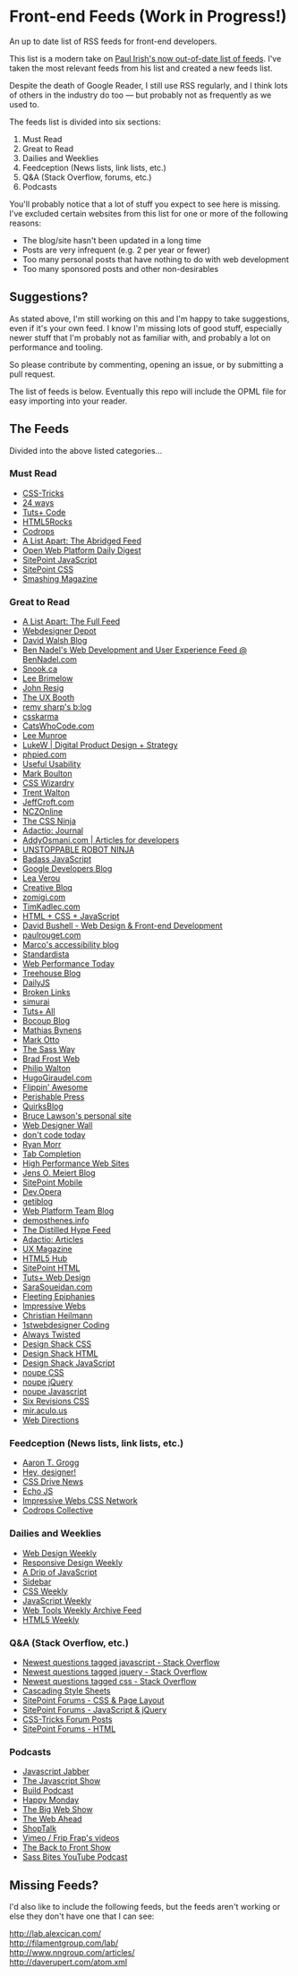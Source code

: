 # Front-end Feeds (Work in Progress!)

An up to date list of RSS feeds for front-end developers.

This list is a modern take on [Paul Irish's now out-of-date list of feeds](http://www.paulirish.com/2011/web-browser-frontend-and-standards-feeds-to-follow/). I've taken the most relevant feeds from his list and created a new feeds list.

Despite the death of Google Reader, I still use RSS regularly, and I think lots of others in the industry do too &mdash; but probably not as frequently as we used to.

The feeds list is divided into six sections:

1. Must Read
2. Great to Read
3. Dailies and Weeklies
4. Feedception (News lists, link lists, etc.)
5. Q&A (Stack Overflow, forums, etc.)
6. Podcasts

You'll probably notice that a lot of stuff you expect to see here is missing. I've excluded certain websites from this list for one or more of the following reasons:

* The blog/site hasn't been updated in a long time
* Posts are very infrequent (e.g. 2 per year or fewer)
* Too many personal posts that have nothing to do with web development
* Too many sponsored posts and other non-desirables

## Suggestions?
As stated above, I'm still working on this and I'm happy to take suggestions, even if it's your own feed. I know I'm missing lots of good stuff, especially newer stuff that I'm probably not as familiar with, and probably a lot on performance and tooling.

So please contribute by commenting, opening an issue, or by submitting a pull request.

The list of feeds is below. Eventually this repo will include the OPML file for easy importing into your reader.

## The Feeds

Divided into the above listed categories...

### Must Read

<ul>
  <li><a href="http://feeds.feedburner.com/CssTricks">CSS-Tricks</a></li>
  <li><a href="http://feeds.feedburner.com/24ways">24 ways</a></li>
  <li><a href="http://code.tutsplus.com/posts.atom">Tuts+ Code</a></li>
  <li><a href="http://feeds.feedburner.com/html5rocks">HTML5Rocks</a></li>
  <li><a href="http://tympanus.net/codrops/feed">Codrops</a></li>
  <li><a href="http://feeds.feedburner.com/alistapart/abridged">A List Apart: The Abridged Feed</a></li>
  <li><a href="http://feeds.feedburner.com/OpenWebPlatformDailyDigest">Open Web Platform Daily Digest</a></li>
  <li><a href="http://www.sitepoint.com/javascript/feed">SitePoint JavaScript</a></li>
  <li><a href="http://www.sitepoint.com/css/feed">SitePoint CSS</a></li>
  <li><a href="http://www.smashingmagazine.com/feed">Smashing Magazine</a></li>
</ul>

### Great to Read

<ul>
<li><a href="http://feeds.feedburner.com/alistapart/main">A List Apart: The Full Feed</a></li>
  <li><a href="http://feeds.feedburner.com/webdesignerdepot">Webdesigner Depot</a></li>
  <li><a href="http://davidwalsh.name/feed">David Walsh Blog</a></li>
  <li><a href="http://www.bennadel.com/index.cfm?event=blog.rss">Ben Nadel's Web Development and User Experience Feed @ BenNadel.com</a></li>
  <li><a href="http://snook.ca/posts/index.rss">Snook.ca</a></li>
  <li><a href="http://www.leebrimelow.com/feed">Lee Brimelow</a></li>
  <li><a href="http://feeds.feedburner.com/JohnResig">John Resig</a></li>
  <li><a href="http://feeds.feedburner.com/uxbooth">The UX Booth</a></li>
  <li><a href="http://feeds.feedburner.com/remysharp">remy sharp's b:log</a></li>
  <li><a href="http://www.csskarma.com/blog/feed">csskarma</a></li>
  <li><a href="http://feeds.feedburner.com/Catswhocode">CatsWhoCode.com</a></li>
  <li><a href="http://feeds.feedburner.com/LeeMunroeBlog">Lee Munroe</a></li>
  <li><a href="http://feeds.feedburner.com/FunctioningForm">LukeW | Digital Product Design + Strategy</a></li>
  <li><a href="http://www.phpied.com/feed">phpied.com</a></li>
  <li><a href="http://feeds.feedburner.com/UsefulUsability">Useful Usability</a></li>
  <li><a href="http://www.markboulton.co.uk/journal/feed">Mark Boulton</a></li>
  <li><a href="http://feeds.feedburner.com/csswizardrycom">CSS Wizardry</a></li>
  <li><a href="http://trentwalton.com/feed">Trent Walton</a></li>
  <li><a href="http://jeffcroft.com/feeds/latest-items">JeffCroft.com</a></li>
  <li><a href="http://feeds.feedburner.com/nczonline">NCZOnline</a></li>
  <li><a href="http://feeds.feedburner.com/TheCSSNinja">The CSS Ninja</a></li>
  <li><a href="http://adactio.com/journal/rss">Adactio: Journal</a></li>
  <li><a href="http://addyosmani.com/blog/feed">AddyOsmani.com | Articles for developers</a></li>
  <li><a href="http://feeds.feedburner.com/urn-rss20">UNSTOPPABLE ROBOT NINJA</a></li>
  <li><a href="http://rss.badassjs.com">Badass JavaScript</a></li>
  <li><a href="http://googledevelopers.blogspot.com/feeds/posts/default?alt=rss">Google Developers Blog</a></li>
  <li><a href="http://feeds.feedburner.com/leaverou">Lea Verou</a></li>
  <li><a href="http://www.creativebloq.com/feed">Creative Bloq</a></li>
  <li><a href="http://zomigi.com/feed">zomigi.com</a></li>
  <li><a href="http://timkadlec.com/atom.xml">TimKadlec.com</a></li>
  <li><a href="http://feeds.feedburner.com/HtmlCssJavascript">HTML + CSS + JavaScript</a></li>
  <li><a href="http://dbushell.com/feed">David Bushell - Web Design & Front-end Development</a></li>
  <li><a href="http://paulrouget.com/index.xml">paulrouget.com</a></li>
  <li><a href="http://www.marcozehe.de/feed">Marco's accessibility blog</a></li>
  <li><a href="http://www.standardista.com/feed">Standardista</a></li>
  <li><a href="http://www.webperformancetoday.com/feed">Web Performance Today</a></li>
  <li><a href="http://blog.teamtreehouse.com/feed">Treehouse Blog</a></li>
  <li><a href="http://feeds.feedburner.com/dailyjs">DailyJS</a></li>
  <li><a href="http://www.broken-links.com/feed">Broken Links</a></li>
  <li><a href="http://simurai.com/rss">simurai</a></li>
  <li><a href="http://tutorials.tutsplus.com/posts.atom">Tuts+ All</a></li>
  <li><a href="http://feeds.feedburner.com/bocoup">Bocoup Blog</a></li>
  <li><a href="http://mathiasbynens.be/notes.rss">Mathias Bynens</a></li>
  <li><a href="http://feeds.feedburner.com/mdo">Mark Otto</a></li>
  <li><a href="http://feeds.feedburner.com/thesassway">The Sass Way</a></li>
  <li><a href="http://feeds.feedburner.com/brad-frosts-blog">Brad Frost Web</a></li>
  <li><a href="http://feeds.feedburner.com/philipwalton">Philip Walton</a></li>
  <li><a href="http://hugogiraudel.com/feeds/feed.xml">HugoGiraudel.com</a></li>
  <li><a href="http://feeds.feedburner.com/FlippinAwesome">Flippin' Awesome</a></li>
  <li><a href="http://feeds.feedburner.com/perishablepress">Perishable Press</a></li>
  <li><a href="http://www.quirksmode.org/blog/index.xml">QuirksBlog</a></li>
  <li><a href="http://www.brucelawson.co.uk/feed">Bruce Lawson's personal site</a></li>
  <li><a href="http://webdesignerwall.com/feed">Web Designer Wall</a></li>
  <li><a href="http://ariya.ofilabs.com/feed">don't code today</a></li>
  <li><a href="http://ryanmorr.com/feed">Ryan Morr</a></li>
  <li><a href="http://www.xanthir.com/blog/atom">Tab Completion</a></li>
  <li><a href="http://www.stevesouders.com/blog/feed">High Performance Web Sites</a></li>
  <li><a href="http://meiert.com/en/feed">Jens O. Meiert Blog</a></li>
  <li><a href="http://www.sitepoint.com/mobile/feed">SitePoint Mobile</a></li>
  <li><a href="http://dev.opera.com/feed">Dev.Opera</a></li>
  <li><a href="http://blog.getify.com/feed">getiblog</a></li>
  <li><a href="http://blogs.adobe.com/webplatform/feed">Web Platform Team Blog</a></li>
  <li><a href="http://demosthenes.info/feed.php">demosthenes.info</a></li>
  <li><a href="http://distilledhype.net/feed">The Distilled Hype Feed</a></li>
  <li><a href="http://adactio.com/articles/rss">Adactio: Articles</a></li>
  <li><a href="http://feeds.uxmag.com/uxm">UX Magazine</a></li>
  <li><a href="http://html5hub.com/feed">HTML5 Hub</a></li>
  <li><a href="http://www.sitepoint.com/html/feed">SitePoint HTML</a></li>
  <li><a href="http://webdesign.tutsplus.com/posts.atom">Tuts+ Web Design</a></li>
  <li><a href="http://feeds.feedburner.com/sarasoueidan">SaraSoueidan.com</a></li>
  <li><a href="http://blog.w3conversions.com/feed">Fleeting Epiphanies</a></li>
  <li><a href="http://www.impressivewebs.com/feed">Impressive Webs</a></li>
  <li><a href="http://christianheilmann.com/feed">Christian Heilmann</a></li>
  <li><a href="http://www.1stwebdesigner.com/category/css/feed">1stwebdesigner Coding</a></li>
  <li><a href="http://alwaystwisted.com/rss.php">Always Twisted</a></li>
  <li><a href="http://designshack.net/category/articles/css/feed">Design Shack CSS</a></li>
  <li><a href="http://designshack.net/category/articles/html/feed">Design Shack HTML</a></li>
  <li><a href="http://designshack.net/category/articles/javascript/feed">Design Shack JavaScript</a></li>
  <li><a href="http://www.noupe.com/category/css/feed">noupe CSS</a></li>
  <li><a href="http://www.noupe.com/category/jquery/feed">noupe jQuery</a></li>
  <li><a href="http://www.noupe.com/category/javascript/feed">noupe Javascript</a></li>
  <li><a href="http://sixrevisions.com/category/css/feed">Six Revisions CSS</a></li>
  <li><a href="http://mir.aculo.us/feed">mir.aculo.us</a></li>
  <li><a href="http://www.webdirections.org/feed">Web Directions</a></li>
</ul>

### Feedception (News lists, link lists, etc.)

<ul>
  <li><a href="http://aarontgrogg.com/feed">Aaron T. Grogg</a></li>
  <li><a href="http://feedpress.me/heydesigner">Hey, designer!</a></li>
  <li><a href="http://www.cssdrive.com/index.php/news/rss_2.0">CSS Drive News</a></li>
  <li><a href="http://www.echojs.com/rss">Echo JS</a></li>
  <li><a href="http://feeds.feedburner.com/CSSNetwork">Impressive Webs CSS Network</a></li>
  <li><a href="http://tympanus.net/codrops/collective/feed">Codrops Collective</a></li>
</ul>

### Dailies and Weeklies

<ul>
  <li><a href="http://web-design-weekly.com/feed">Web Design Weekly</a></li>
  <li><a href="http://responsivedesignweekly.com/feed">Responsive Design Weekly</a></li>
  <li><a href="http://designpepper.com/atom.xml">A Drip of JavaScript</a></li>
  <li><a href="http://sidebar.io/feed.xml">Sidebar</a></li>
  <li><a href="http://feeds.feedburner.com/CSS-Weekly">CSS Weekly</a></li>
  <li><a href="http://javascriptweekly.com/rss/161kj581">JavaScript Weekly</a></li>
  <li><a href="http://us5.campaign-archive.com/feed?u=ea228d7061e8bbfa8639666ad&id=104d6bcc2d">Web Tools Weekly Archive Feed</a></li>
  <li><a href="http://html5weekly.com/rss/1e4m5lnd">HTML5 Weekly</a></li>
</ul>

### Q&A (Stack Overflow, etc.)

<ul>
  <li><a href="http://stackoverflow.com/feeds/tag?tagnames=javascript&sort=newest">Newest questions tagged javascript - Stack Overflow</a></li>
  <li><a href="http://stackoverflow.com/feeds/tag?tagnames=jquery&sort=newest">Newest questions tagged jquery - Stack Overflow</a></li>
  <li><a href="http://stackoverflow.com/feeds/tag?tagnames=css&sort=newest">Newest questions tagged css - Stack Overflow</a></li>
  <li><a href="http://www.reddit.com/r/css.rss">Cascading Style Sheets</a></li>
  <li><a href="http://www.sitepoint.com/forums/external.php?type=RSS2&forumids=53">SitePoint Forums - CSS & Page Layout</a></li>
  <li><a href="http://www.sitepoint.com/forums/external.php?type=RSS2&forumids=15">SitePoint Forums - JavaScript & jQuery</a></li>
  <li><a href="http://css-tricks.com/forums/feed">CSS-Tricks Forum Posts</a></li>
  <li><a href="http://www.sitepoint.com/forums/external.php?type=RSS2&forumids=52">SitePoint Forums - HTML</a></li>
</ul>

### Podcasts

<ul>
  <li><a href="http://feeds.feedburner.com/JavascriptJabber">Javascript Jabber</a></li>
  <li><a href="http://feeds.feedburner.com/the-javascript-show">The Javascript Show</a></li>
  <li><a href="http://feeds.feedburner.com/BuildPodcastVideos">Build Podcast</a></li>
  <li><a href="https://simplecast.fm/podcasts/3/rss">Happy Monday</a></li>
  <li><a href="http://feeds.muleradio.net/thebigwebshow">The Big Web Show</a></li>
  <li><a href="http://feeds.5by5.tv/webahead">The Web Ahead</a></li>
  <li><a href="http://shoptalkshow.com/feed">ShopTalk</a></li>
  <li><a href="http://vimeo.com/fripfrap/videos/rss">Vimeo / Frip Frap's videos</a></li>
  <li><a href="http://backtofrontshow.com/feed">The Back to Front Show</a></li>
  <li><a href="http://gdata.youtube.com/feeds/base/users/sassbites/uploads?alt=rss&v=2&orderby=published&client=ytapi-youtube-profile">Sass Bites YouTube Podcast</a></li>
</ul>

## Missing Feeds?

I'd also like to include the following feeds, but the feeds aren't working or else they don't have one that I can see:

http://lab.alexcican.com/<br>
http://filamentgroup.com/lab/<br>
http://www.nngroup.com/articles/<br>
http://daverupert.com/atom.xml<br>

